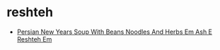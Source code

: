 # reshteh

 * [Persian New Years Soup With Beans Noodles And Herbs Em Ash E Reshteh Em](index/p/persian-new-years-soup-with-beans-noodles-and-herbs-em-ash-e-reshteh-em-363446.json)
